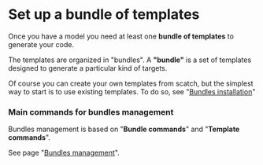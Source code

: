 # Set up a bundle of templates

Once you have a model you need at least one **bundle of templates** to generate your code.

The templates are organized in "bundles". A **"bundle"** is a set of templates designed to generate a particular kind of targets.

Of course you can create your own templates from scatch, but the simplest way to start is to use existing templates. To do so, see "[Bundles installation](../../templates/bundles-installation.md)"



### Main commands for bundles management

Bundles management is based on "**Bundle commands**" and "**Template commands**".

See page  "[Bundles management](../../templates/bundles-management.md)".
